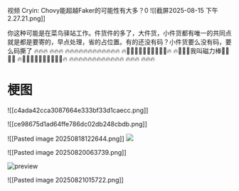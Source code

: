 视频 Cryin: Chovy能超越Faker的可能性有大多？0
![[截屏2025-08-15 下午2.27.21.png]]

你这种可能是在菜鸟驿站工作。件货件的多了，大件货，小件货都有唯一的共同点就是都是要寄的，早点处理，省的占位置。有的还没有码？小件货要么没有码，要么码撕了
🔥🔥🔥 🔥🔥🔥
🔥🔥🔥🔥🔥🔥🔥🔥🔥🔥🔥🔥
🔥🔋🔋🔋🔋🔋🔋🔋🔋🔋🔋🔥
🔥🔋🔋🔋我叫磁力棒🔋🔋🔋🔥
🔥🔋🔋🔋🔋🔋🔋🔋🔋🔋🔋🔥
🔥🔥🔥🔥🔥🔥🔥🔥🔥🔥🔥🔥
🔥🔥🔥 🔥🔥🔥

# 梗图
![[c4ada42cca3087664e333bf33d1caecc.png]]

![[ce98675d1ad64ffe786dc02db248cbdb.png]]

![[Pasted image 20250818122644.png]]
![](https://pic1.zhimg.com/50/v2-de0945b5bcbb7eafd00607222382e40c_720w.jpg?source=2c26e567)



![[Pasted image 20250820063739.png]]


![preview](https://pic4.zhimg.com/v2-25acf49890c0f2d15861cbc503620cdf_r.jpg)

![[Pasted image 20250821015722.png]]